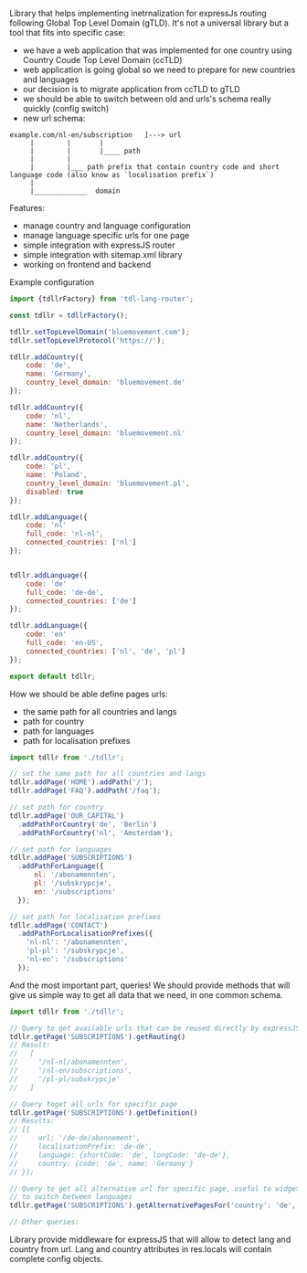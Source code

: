 Library that helps implementing inetrnalization for expressJs routing following Global Top Level Domain (gTLD). It's not a universal library but a tool that fits into specific case:

- we have a web application that was implemented for one country using Country Coude Top Level Domain (ccTLD)
- web application is going global so we need to prepare for new countries and languages
- our decision is to migrate application from ccTLD to gTLD
- we should be able to switch between old and urls's schema really quickly (config switch)
- new url schema:

```
example.com/nl-en/subscription   ]---> url
     |        |       |
     |        |       |____ path
     |        |
     |        |___ path prefix that contain country code and short language code (also know as `localisation prefix`) 
     |
     |_____________  domain
```

Features:
- manage country and language configuration
- manage language specific urls for one page
- simple integration with expressJS router
- simple integration with sitemap.xml library
- working on frontend and backend


Example configuration


```js
import {tdllrFactory} from 'tdl-lang-router';

const tdllr = tdllrFactory();

tdllr.setTopLevelDomain('bluemovement.com');
tdllr.setTopLevelProtocol('https://');

tdllr.addCountry({
    code: 'de',
    name: 'Germany',
    country_level_domain: 'bluemovement.de'
});

tdllr.addCountry({
    code: 'nl',
    name: 'Netherlands',
    country_level_domain: 'bluemovement.nl'
});

tdllr.addCountry({
    code: 'pl',
    name: 'Poland',
    country_level_domain: 'bluemovement.pl',
    disabled: true
});

tdllr.addLanguage({
    code: 'nl'
    full_code: 'nl-nl',
    connected_countries: ['nl']
});


tdllr.addLanguage({
    code: 'de'
    full_code: 'de-de',
    connected_countries: ['de']
});

tdllr.addLanguage({
    code: 'en'
    full_code: 'en-US',
    connected_countries: ['nl', 'de', 'pl']
});

export default tdllr;

```


How we should be able define pages urls:
- the same path for all countries and langs
- path for country
- path for languages
- path for localisation prefixes


```js
import tdllr from './tdllr';

// set the same path for all countries and langs
tdllr.addPage('HOME').addPath('/');
tdllr.addPage('FAQ').addPath('/faq');

// set path for country
tdllr.addPage('OUR_CAPITAL')
  .addPathForCountry('de', 'Berlin')
  .addPathForCountry('nl', 'Amsterdam');

// set path for languages
tdllr.addPage('SUBSCRIPTIONS')
  .addPathForLanguage({
      nl: '/abonamennten',
      pl: '/subskrypcje',
      en: '/subscriptions'
  });

// set path for localisation prefixes
tdllr.addPage('CONTACT')
  .addPathForLocalisationPrefixes({
    'nl-nl': '/abonamennten',
    'pl-pl': '/subskrypcje',
    'nl-en': '/subscriptions'
  });

```


And the most important part, queries! We should provide methods that will give us simple way
to get all data that we need, in one common schema.

```js
import tdllr from './tdllr';

// Query to get available urls that can be reused directly by expressJS routing
tdllr.getPage('SUBSCRIPTIONS').getRouting()
// Result:
//   [
//     '/nl-nl/abonamennten',
//     '/nl-en/subscriptions',
//     '/pl-pl/subskrypcje'
//   ]

// Query toget all urls for specific page
tdllr.getPage('SUBSCRIPTIONS').getDefinition()
// Results:
// [{
//     url: '/de-de/abonnement',
//     localisationPrefix: 'de-de',
//     language: {shortCode: 'de', longCode: 'de-de'},
//     country: {code: 'de', name: 'Germany'}
// }];

// Query to get all alternative url for specific page, useful to widget where you allow
// to switch between languages
tdllr.getPage('SUBSCRIPTIONS').getAlternativePagesFor('country': 'de', lang: 'de');

// Other queries:

```


Library provide middleware for expressJS that will allow to detect lang and country from url. Lang and country attributes in res.locals will contain complete config objects.
